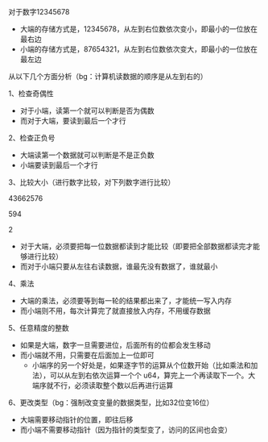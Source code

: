 对于数字12345678

- 大端的存储方式是，12345678，从左到右位数依次变小，即最小的一位放在最右边
- 小端的存储方式是，87654321，从左到右位数依次变大，即最小的一位放在最左边



从以下几个方面分析（bg：计算机读数据的顺序是从左到右的）

1、检查奇偶性

- 对于小端，读第一个就可以判断是否为偶数
- 而对于大端，要读到最后一个才行



2、检查正负号

- 大端读第一个数据就可以判断是不是正负数
- 小端要读到最后一个才行



3、比较大小（进行数字比较，对下列数字进行比较）

43662576

594

2

- 对于大端，必须要把每一位数据都读到才能比较（即要把全部数据都读完才能够进行比较）
- 而对于小端只要从左往右读数据，谁最先没有数据了，谁就最小





4、乘法

- 大端的乘法，必须要等到每一轮的结果都出来了，才能统一写入内存
- 而小端则不用，每次计算完了就直接放入内存，不用缓存数据



5、任意精度的整数

- 如果是大端，数字一旦需要进位，后面所有的位都会发生移动
- 而小端就不用，只需要在后面加上一位即可
  - 小端序的另一个好处是，如果逐字节的运算从个位数开始（比如乘法和加法），可以从左到右依次运算一个个 u64，算完上一个再读取下一个。大端序就不行，必须读取整个数以后再进行运算



6、更改类型（bg：强制改变变量的数据类型，比如32位变16位）

- 大端需要移动指针的位置，即往后移
- 而小端不需要移动指针（因为指针的类型变了，访问的区间也会变）